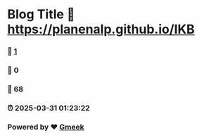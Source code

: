 # Blog Title :link: https://planenalp.github.io/IKB 
### :page_facing_up: [1](https://planenalp.github.io/IKB/tag.html) 
### :speech_balloon: 0 
### :hibiscus: 68 
### :alarm_clock: 2025-03-31 01:23:22 
### Powered by :heart: [Gmeek](https://github.com/Meekdai/Gmeek)
